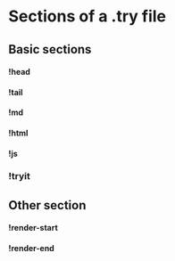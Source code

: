 # Sections of a .try file


## Basic sections

#### !head

#### !tail

#### !md

#### !html

#### !js

### !tryit

## Other section

#### !render-start

#### !render-end

